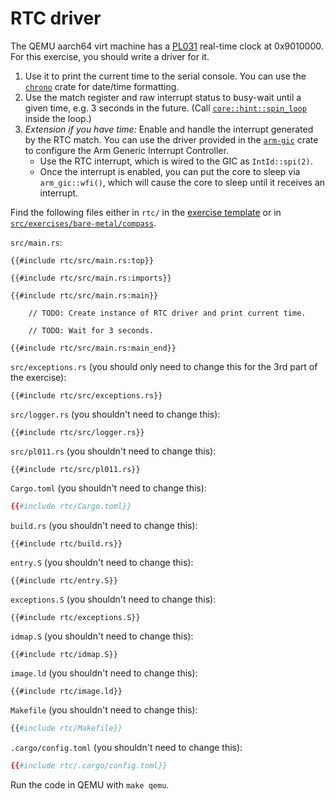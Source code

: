 # RTC driver

The QEMU aarch64 virt machine has a [PL031][1] real-time clock at 0x9010000. For this exercise, you
should write a driver for it.

1. Use it to print the current time to the serial console. You can use the [`chrono`][2] crate for
   date/time formatting.
2. Use the match register and raw interrupt status to busy-wait until a given time, e.g. 3 seconds
   in the future. (Call [`core::hint::spin_loop`][3] inside the loop.)
3. _Extension if you have time:_ Enable and handle the interrupt generated by the RTC match. You can
   use the driver provided in the [`arm-gic`][4] crate to configure the Arm Generic Interrupt Controller.
   - Use the RTC interrupt, which is wired to the GIC as `IntId::spi(2)`.
   - Once the interrupt is enabled, you can put the core to sleep via `arm_gic::wfi()`, which will cause the core to sleep until it receives an interrupt.
   
Find the following files either in `rtc/` in the [exercise
template](../../comprehensive-rust-exercises.zip) or in
[`src/exercises/bare-metal/compass`](https://github.com/google/comprehensive-rust/tree/main/src/exercises/bare-metal/rtc).

`src/main.rs`:

<!-- File src/main.rs -->

```rust,compile_fail
{{#include rtc/src/main.rs:top}}

{{#include rtc/src/main.rs:imports}}

{{#include rtc/src/main.rs:main}}

    // TODO: Create instance of RTC driver and print current time.

    // TODO: Wait for 3 seconds.

{{#include rtc/src/main.rs:main_end}}
```

`src/exceptions.rs` (you should only need to change this for the 3rd part of the exercise):

<!-- File src/exceptions.rs -->

```rust,compile_fail
{{#include rtc/src/exceptions.rs}}
```

`src/logger.rs` (you shouldn't need to change this):

<!-- File src/logger.rs -->

```rust,compile_fail
{{#include rtc/src/logger.rs}}
```

`src/pl011.rs` (you shouldn't need to change this):

<!-- File src/pl011.rs -->

```rust,compile_fail
{{#include rtc/src/pl011.rs}}
```

`Cargo.toml` (you shouldn't need to change this):

<!-- File Cargo.toml -->

```toml
{{#include rtc/Cargo.toml}}
```

`build.rs` (you shouldn't need to change this):

<!-- File build.rs -->

```rust,compile_fail
{{#include rtc/build.rs}}
```

`entry.S` (you shouldn't need to change this):

<!-- File entry.S -->

```armasm
{{#include rtc/entry.S}}
```

`exceptions.S` (you shouldn't need to change this):

<!-- File exceptions.S -->

```armasm
{{#include rtc/exceptions.S}}
```

`idmap.S` (you shouldn't need to change this):

<!-- File idmap.S -->

```armasm
{{#include rtc/idmap.S}}
```

`image.ld` (you shouldn't need to change this):

<!-- File image.ld -->

```ld
{{#include rtc/image.ld}}
```

`Makefile` (you shouldn't need to change this):

<!-- File Makefile -->

```makefile
{{#include rtc/Makefile}}
```

`.cargo/config.toml` (you shouldn't need to change this):

<!-- File .cargo/config.toml -->

```toml
{{#include rtc/.cargo/config.toml}}
```

Run the code in QEMU with `make qemu`.

[1]: https://developer.arm.com/documentation/ddi0224/c
[2]: https://crates.io/crates/chrono
[3]: https://doc.rust-lang.org/core/hint/fn.spin_loop.html
[4]: https://docs.rs/arm-gic/
